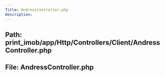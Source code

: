 ```yaml
---
Title: AndressController.php
Description:
---
```


## Path: print_imob/app/Http/Controllers/Client/AndressController.php
## File: AndressController.php
